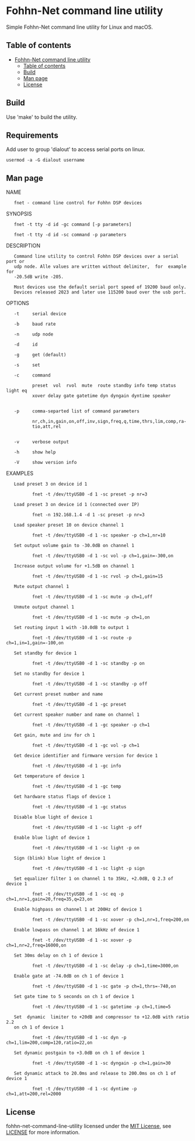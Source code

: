 # Fohhn-Net command line utility

Simple Fohhn-Net command line utility for Linux and macOS.

## Table of contents
- [Fohhn-Net command line utility](#fohhn-net-command-line-utility)
  - [Table of contents](#table-of-contents)
  - [Build](#build)
  - [Man page](#man-page)
  - [License](#license)

## Build
Use 'make' to build the utility.

## Requirements
Add user to group 'dialout' to access serial ports on linux.
```shell 
usermod -a -G dialout username
```

## Man page

NAME
       
       fnet - command line control for Fohhn DSP devices

SYNOPSIS

       fnet -t tty -d id -gc command [-p parameters]

       fnet -t tty -d id -sc command -p parameters

DESCRIPTION

       Command line utility to control Fohhn DSP devices over a serial port or
       udp node. Alle values are written without delimiter,  for  example  for
       -20.5dB write -205.

       Most devices use the default serial port speed of 19200 baud only.
       Devices released 2023 and later use 115200 baud over the usb port.

OPTIONS

       -t     serial device

       -b     baud rate

       -n     udp node

       -d     id

       -g     get (default)

       -s     set

       -c     command

              preset  vol  rvol  mute  route standby info temp status light eq
              xover delay gate gatetime dyn dyngain dyntime speaker


       -p     comma-separted list of command parameters

              nr,ch,in,gain,on,off,inv,sign,freq,q,time,thrs,lim,comp,ra-
              tio,att,rel


       -v     verbose output

       -h     show help

       -V     show version info

EXAMPLES

       Load preset 3 on device id 1

              fnet -t /dev/ttyUSB0 -d 1 -sc preset -p nr=3
			  
	   Load preset 3 on device id 1 (connected over IP)

              fnet -n 192.168.1.4 -d 1 -sc preset -p nr=3

       Load speaker preset 10 on device channel 1

              fnet -t /dev/ttyUSB0 -d 1 -sc speaker -p ch=1,nr=10

       Set output volume gain to -30.0dB on channel 1

              fnet -t /dev/ttyUSB0 -d 1 -sc vol -p ch=1,gain=-300,on

       Increase output volume for +1.5dB on channel 1

              fnet -t /dev/ttyUSB0 -d 1 -sc rvol -p ch=1,gain=15

       Mute output channel 1

              fnet -t /dev/ttyUSB0 -d 1 -sc mute -p ch=1,off

       Unmute output channel 1

              fnet -t /dev/ttyUSB0 -d 1 -sc mute -p ch=1,on

       Set routing input 1 with -10.0dB to output 1

              fnet -t /dev/ttyUSB0 -d 1 -sc route -p ch=1,in=1,gain=-100,on

       Set standby for device 1

              fnet -t /dev/ttyUSB0 -d 1 -sc standby -p on

       Set no standby for device 1

              fnet -t /dev/ttyUSB0 -d 1 -sc standby -p off

       Get current preset number and name

              fnet -t /dev/ttyUSB0 -d 1 -gc preset

       Get current speaker number and name on channel 1

              fnet -t /dev/ttyUSB0 -d 1 -gc speaker -p ch=1

       Get gain, mute and inv for ch 1

              fnet -t /dev/ttyUSB0 -d 1 -gc vol -p ch=1

       Get device identifier and firmware version for device 1

              fnet -t /dev/ttyUSB0 -d 1 -gc info

       Get temperature of device 1

              fnet -t /dev/ttyUSB0 -d 1 -gc temp

       Get hardware status flags of device 1

              fnet -t /dev/ttyUSB0 -d 1 -gc status

       Disable blue light of device 1

              fnet -t /dev/ttyUSB0 -d 1 -sc light -p off

       Enable blue light of device 1

              fnet -t /dev/ttyUSB0 -d 1 -sc light -p on

       Sign (blink) blue light of device 1

              fnet -t /dev/ttyUSB0 -d 1 -sc light -p sign

       Set equalizer filter 1 on channel 1 to 35Hz, +2.0dB, Q 2.3 of device 1

              fnet -t /dev/ttyUSB0 -d 1 -sc eq -p ch=1,nr=1,gain=20,freq=35,q=23,on

       Enable highpass on channel 1 at 200Hz of device 1

              fnet -t /dev/ttyUSB0 -d 1 -sc xover -p ch=1,nr=1,freq=200,on

       Enable lowpass on channel 1 at 16kHz of device 1

              fnet -t /dev/ttyUSB0 -d 1 -sc xover -p ch=1,nr=2,freq=16000,on

       Set 30ms delay on ch 1 of device 1

              fnet -t /dev/ttyUSB0 -d 1 -sc delay -p ch=1,time=3000,on

       Enable gate at -74.0dB on ch 1 of device 1

              fnet -t /dev/ttyUSB0 -d 1 -sc gate -p ch=1,thrs=-740,on

       Set gate time to 5 seconds on ch 1 of device 1

              fnet -t /dev/ttyUSB0 -d 1 -sc gatetime -p ch=1,time=5

       Set  dynamic  limiter to +20dB and compressor to +12.0dB with ratio 2.2
       on ch 1 of device 1

              fnet -t /dev/ttyUSB0 -d 1 -sc dyn -p ch=1,lim=200,comp=120,ratio=22,on

       Set dynamic postgain to +3.0dB on ch 1 of device 1

              fnet -t /dev/ttyUSB0 -d 1 -sc dyngain -p ch=1,gain=30

       Set dynamic attack to 20.0ms and release to 200.0ms on ch 1 of device 1

              fnet -t /dev/ttyUSB0 -d 1 -sc dyntime -p ch=1,att=200,rel=2000


## License
fohhn-net-command-line-utility licensed under the [MIT License](https://opensource.org/licenses/MIT), see [LICENSE](LICENSE) for more information.
